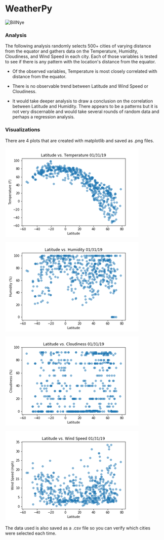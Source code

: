 # WeatherPy

![BillNye](https://media.giphy.com/media/9JgeSP0jlRAVBOG9FD/giphy.gif)
### Analysis
The following analysis randomly selects 500+ cities of varying distance from the equator and gathers data on the Temperature, Humidity, Cloudiness, and Wind Speed in each city. Each of those variables is tested to see if there is any pattern with the location's distance from the equator. 

- Of the observed variables, Temperature is most closely correlated with distance from the equator.

- There is no observable trend between Latitude and Wind Speed or Cloudiness.

- It would take deeper analysis to draw a conclusion on the correlation between Latitude and Humidity. There appears to be a patterns but it is not very discernable and would take several rounds of random data and perhaps a regression analysis.

### Visualizations

There are 4 plots that are created with matplotlib and saved as .png files. 

![Image1](Temp.png)

![Image2](Humid.png)

![Image3](Cloud.png)

![Image4](Wind.png)

The data used is also saved as a .csv file so you can verify which cities were selected each time. 